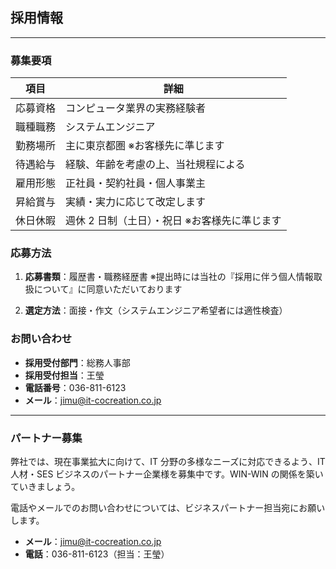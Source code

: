 ## 採用情報

---

### 募集要項

| 項目     | 詳細                                          |
| -------- | --------------------------------------------- |
| 応募資格 | コンピュータ業界の実務経験者                  |
| 職種職務 | システムエンジニア                            |
| 勤務場所 | 主に東京都圏 ※お客様先に準じます              |
| 待遇給与 | 経験、年齢を考慮の上、当社規程による          |
| 雇用形態 | 正社員・契約社員・個人事業主                  |
| 昇給賞与 | 実績・実力に応じて改定します                  |
| 休日休暇 | 週休 2 日制（土日）・祝日 ※お客様先に準じます |

### 応募方法

1. **応募書類**：履歴書・職務経歴書
   ※提出時には当社の『採用に伴う個人情報取扱について』に同意いただいております

2. **選定方法**：面接・作文（システムエンジニア希望者には適性検査）

### お問い合わせ

- **採用受付部門**：総務人事部
- **採用受付担当**：王瑩
- **電話番号**：036-811-6123
- **メール**：jimu@it-cocreation.co.jp

---

### パートナー募集

弊社では、現在事業拡大に向けて、IT 分野の多様なニーズに対応できるよう、IT 人材・SES ビジネスのパートナー企業様を募集中です。WIN-WIN の関係を築いていきましょう。

電話やメールでのお問い合わせについては、ビジネスパートナー担当宛にお願いします。

- **メール**：jimu@it-cocreation.co.jp
- **電話**：036-811-6123（担当：王瑩）
